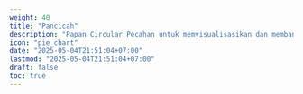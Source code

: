 ```yaml
---
weight: 40
title: "Pancicah"
description: "Papan Circular Pecahan untuk memvisualisasikan dan membandingkan berbagai nilai pecahan"
icon: "pie_chart"
date: "2025-05-04T21:51:04+07:00"
lastmod: "2025-05-04T21:51:04+07:00"
draft: false
toc: true
---
```

